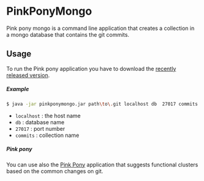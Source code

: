 # PinkPonyMongo

Pink pony mongo is a command line application that creates a collection in a mongo database that contains the git commits.

## Usage
To run the Pink pony application you have to download the [recently released version](https://github.com/Pavlmits/PinkPonyMongo/releases/latest).

##### Example

```bash
$ java -jar pinkponymongo.jar path\to\.git localhost db  27017 commits
```

* `localhost` : the host name
* `db` : database name
* `27017` : port number
* `commits` : collection name

##### Pink pony  
You can use also the [Pink Pony](https://github.com/Pavlmits/PinkPony) application that suggests functional clusters based on the common changes on git.